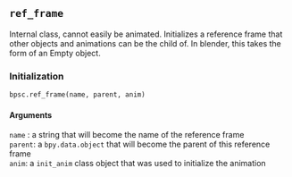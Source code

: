 ## ```ref_frame``` 

Internal class, cannot easily be animated. Initializes a reference frame that other objects and animations can be the child of. In blender, this takes the form of an Empty object. 

### Initialization
```python
bpsc.ref_frame(name, parent, anim)
```

#### Arguments
```name``` : a string that will become the name of the reference frame
<br>```parent```: a ```bpy.data.object``` that will become the parent of this reference frame
<br>```anim```: a ```init_anim``` class object that was used to initialize the animation
